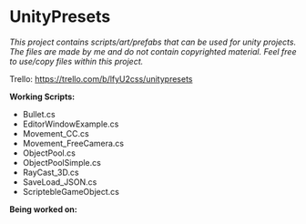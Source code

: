 # UnityPresets

_This project contains scripts/art/prefabs that can be used for unity projects.
The files are made by me and do not contain copyrighted material.
Feel free to use/copy files within this project._

Trello: https://trello.com/b/lfyU2css/unitypresets

**Working Scripts:**
- Bullet.cs
- EditorWindowExample.cs
- Movement_CC.cs
- Movement_FreeCamera.cs
- ObjectPool.cs
- ObjectPoolSimple.cs
- RayCast_3D.cs
- SaveLoad_JSON.cs
- ScriptebleGameObject.cs

**Being worked on:**
